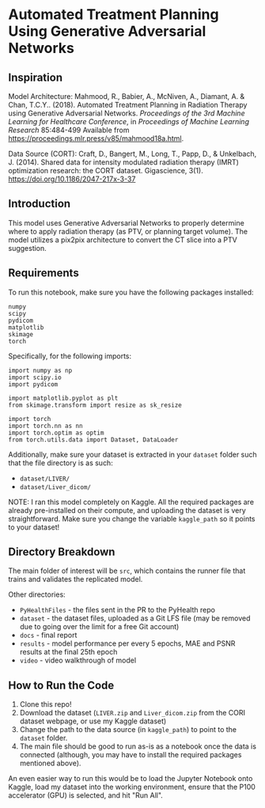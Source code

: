 # Automated Treatment Planning Using Generative Adversarial Networks

## Inspiration

Model Architecture:
Mahmood, R., Babier, A., McNiven, A., Diamant, A. &amp; Chan, T.C.Y.. (2018). Automated Treatment Planning in Radiation Therapy using Generative Adversarial Networks. <i>Proceedings of the 3rd Machine Learning for Healthcare Conference</i>, in <i>Proceedings of Machine Learning Research</i> 85:484-499 Available from https://proceedings.mlr.press/v85/mahmood18a.html.

Data Source (CORT):
Craft, D., Bangert, M., Long, T., Papp, D., & Unkelbach, J. (2014). Shared data for intensity modulated radiation therapy (IMRT) optimization research: the CORT dataset. Gigascience, 3(1). https://doi.org/10.1186/2047-217x-3-37

## Introduction

This model uses Generative Adversarial Networks to properly determine where to apply radiation therapy (as PTV, or planning target volume). The model utilizes a pix2pix architecture to convert the CT slice into a PTV suggestion.

## Requirements

To run this notebook, make sure you have the following packages installed:

```
numpy
scipy
pydicom
matplotlib
skimage
torch
```

Specifically, for the following imports:

```
import numpy as np
import scipy.io
import pydicom 

import matplotlib.pyplot as plt
from skimage.transform import resize as sk_resize

import torch
import torch.nn as nn
import torch.optim as optim
from torch.utils.data import Dataset, DataLoader
```

Additionally, make sure your dataset is extracted in your `dataset` folder such that the file directory is as such:
- `dataset/LIVER/`
- `dataset/Liver_dicom/`

NOTE: I ran this model completely on Kaggle. All the required packages are already pre-installed on their compute, and uploading the dataset is very straightforward. Make sure you change the variable `kaggle_path` so it points to your dataset!

## Directory Breakdown

The main folder of interest will be `src`, which contains the runner file that trains and validates the replicated model. 

Other directories:
- `PyHealthFiles` - the files sent in the PR to the PyHealth repo
- `dataset` - the dataset files, uploaded as a Git LFS file (may be removed due to going over the limit for a free Git account)
- `docs` - final report
- `results` - model performance per every 5 epochs, MAE and PSNR results at the final 25th epoch
- `video` - video walkthrough of model

## How to Run the Code

1. Clone this repo!
2. Download the dataset (`LIVER.zip` and `Liver_dicom.zip` from the CORI dataset webpage, or use my Kaggle dataset)
3. Change the path to the data source (in `kaggle_path`) to point to the `dataset` folder.
4. The main file should be good to run as-is as a notebook once the data is connected (although, you may have to install the required packages mentioned above).

An even easier way to run this would be to load the Jupyter Notebook onto Kaggle, load my dataset into the working environment, ensure that the P100 accelerator (GPU) is selected, and hit "Run All".
